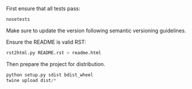 First ensure that all tests pass:

```python
nosetests
```

Make sure to update the version following semantic versioning guidelines.

Ensure the README is valid RST:

```sh
rst2html.py README.rst > readme.html
```

Then prepare the project for distribution.

```python
python setup.py sdist bdist_wheel
twine upload dist/*
```
